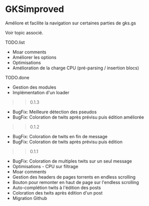 GKSimproved
===========

Améliore et facilite la navigation sur certaines parties de gks.gs

Voir topic associé.

TODO.list
- Moar comments
- Améliorer les options
- Optimisations
- Amélioration de la charge CPU (pré-parsing / insertion blocs)

TODO.done
- Gestion des modules
- Implémentation d'un loader
>> 0.1.3
- BugFix: Meilleure détection des pseudos
- BugFix: Coloration de twits après prévisu puis édition améliorée
>> 0.1.2
- BugFix: Coloration de twits en fin de message
- BugFix: Coloration de twits après prévisu puis édition
>> 0.1.1
- BugFix: Coloration de multiples twits sur un seul message
- Optimisations - CPU sur filtrage
- Moar comments
- Gestion des headers de pages torrents en endless scrolling
- Bouton pour remonter en haut de page sur l'endless scrolling
- Auto-complétion twits à l'édition des posts
- Coloration des twits après édition d'un post
- Migration Github